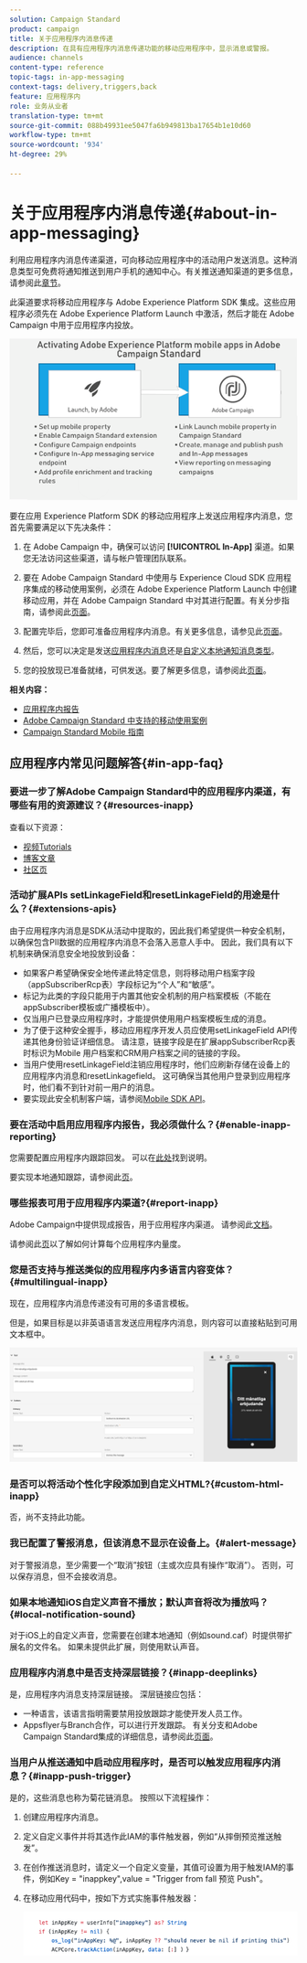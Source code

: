 ```yaml
---
solution: Campaign Standard
product: campaign
title: 关于应用程序内消息传递
description: 在具有应用程序内消息传递功能的移动应用程序中，显示消息或警报。
audience: channels
content-type: reference
topic-tags: in-app-messaging
context-tags: delivery,triggers,back
feature: 应用程序内
role: 业务从业者
translation-type: tm+mt
source-git-commit: 088b49931ee5047fa6b949813ba17654b1e10d60
workflow-type: tm+mt
source-wordcount: '934'
ht-degree: 29%

---
```



# 关于应用程序内消息传递{#about-in-app-messaging}

利用应用程序内消息传递渠道，可向移动应用程序中的活动用户发送消息。这种消息类型可免费将通知推送到用户手机的通知中心。有关推送通知渠道的更多信息，请参阅此[章节](../../channels/using/about-push-notifications.md)。

此渠道要求将移动应用程序与 Adobe Experience Platform SDK 集成。这些应用程序必须先在 Adobe Experience Platform Launch 中激活，然后才能在 Adobe Campaign 中用于应用程序内投放。

![](assets/launch_campaign.png)

要在应用 Experience Platform SDK 的移动应用程序上发送应用程序内消息，您首先需要满足以下先决条件：

1. 在 Adobe Campaign 中，确保可以访问 **[!UICONTROL In-App]** 渠道。如果您无法访问这些渠道，请与帐户管理团队联系。

1. 要在 Adobe Campaign Standard 中使用与 Experience Cloud SDK 应用程序集成的移动使用案例，必须在 Adobe Experience Platform Launch 中创建移动应用，并在 Adobe Campaign Standard 中对其进行配置。有关分步指南，请参阅此[页面](https://helpx.adobe.com/cn/campaign/kb/configuring-app-sdk.html)。

1. 配置完毕后，您即可准备应用程序内消息。有关更多信息，请参见此[页面](../../channels/using/preparing-and-sending-an-in-app-message.md#preparing-your-in-app-message)。

1. 然后，您可以决定是发送[应用程序内消息](../../channels/using/customizing-an-in-app-message.md)还是[自定义本地通知消息类型](../../channels/using/customizing-an-in-app-message.md#customizing-a-local-notification-message-type)。

1. 您的投放现已准备就绪，可供发送。要了解更多信息，请参阅此[页面](../../channels/using/preparing-and-sending-an-in-app-message.md#sending-your-in-app-message)。

**相关内容：**

* [应用程序内报告](../../reporting/using/in-app-report.md)
* [Adobe Campaign Standard 中支持的移动使用案例](https://helpx.adobe.com/cn/campaign/kb/configure-launch-rules-acs-use-cases.html)
* [Campaign Standard Mobile 指南](https://helpx.adobe.com/cn/campaign/kb/acs-mobile.html)

## 应用程序内常见问题解答{#in-app-faq}

### 要进一步了解Adobe Campaign Standard中的应用程序内渠道，有哪些有用的资源建议？{#resources-inapp}

查看以下资源：

* [视频Tutorials](https://docs.adobe.com/content/help/en/campaign-standard-learn/tutorials/communication-channels/mobile/in-app/in-app-message-overview.html)
* [博客文章](https://theblog.adobe.com/get-more-out-of-the-new-in-app-message-channel-from-adobe-campaign/)
* [社区页](https://experienceleaguecommunities.adobe.com/t5/adobe-campaign-standard/ct-p/adobe-campaign-standard-community)

### 活动扩展APIs setLinkageField和resetLinkageField的用途是什么？{#extensions-apis}

由于应用程序内消息是SDK从活动中提取的，因此我们希望提供一种安全机制，以确保包含PII数据的应用程序内消息不会落入恶意人手中。 因此，我们具有以下机制来确保消息安全地投放到设备：

* 如果客户希望确保安全地传递此特定信息，则将移动用户档案字段（appSubscriberRcp表）字段标记为“个人”和“敏感”。
* 标记为此类的字段只能用于内置其他安全机制的用户档案模板（不能在appSubscriber模板或广播模板中）。
* 仅当用户已登录应用程序时，才能提供使用用户档案模板生成的消息。
* 为了便于这种安全握手，移动应用程序开发人员应使用setLinkageField API传递其他身份验证详细信息。 请注意，链接字段是在扩展appSubscriberRcp表时标识为Mobile 用户档案和CRM用户档案之间的链接的字段。
* 当用户使用resetLinkageField注销应用程序时，他们应刷新存储在设备上的应用程序内消息和resetLinkagefield。 这可确保当其他用户登录到应用程序时，他们看不到针对前一用户的消息。
* 要实现此安全机制客户端，请参阅[Mobile SDK API](Https://aep-sdks.gitbook.io/docs/using-mobile-extensions/adobe-campaign-standard/adobe-campaign-standard-api-reference)。

### 要在活动中启用应用程序内报告，我必须做什么？{#enable-inapp-reporting}

您需要配置应用程序内跟踪回发。 可以在[此处](https://helpx.adobe.com/campaign/kb/config-app-in-launch.html#InApptrackingpostback)找到说明。

要实现本地通知跟踪，请参阅此[页](../../administration/using/local-tracking.md)。

### 哪些报表可用于应用程序内渠道?{#report-inapp}

Adobe Campaign中提供现成报告，用于应用程序内渠道。 请参阅此[文档](../../reporting/using/in-app-report.md)。

请参阅此[页](../../reporting/using/indicator-calculation.md#in-app-delivery)以了解如何计算每个应用程序内量度。

### 您是否支持与推送类似的应用程序内多语言内容变体？{#multilingual-inapp}

现在，应用程序内消息传递没有可用的多语言模板。

但是，如果目标是以非英语语言发送应用程序内消息，则内容可以直接粘贴到可用文本框中。

![](assets/faq_inapp.png)

### 是否可以将活动个性化字段添加到自定义HTML?{#custom-html-inapp}

否，尚不支持此功能。

### 我已配置了警报消息，但该消息不显示在设备上。{#alert-message}

对于警报消息，至少需要一个“取消”按钮（主或次应具有操作“取消”）。 否则，可以保存消息，但不会接收消息。

### 如果本地通知iOS自定义声音不播放；默认声音将改为播放吗？{#local-notification-sound}

对于iOS上的自定义声音，您需要在创建本地通知（例如sound.caf）时提供带扩展名的文件名。 如果未提供此扩展，则使用默认声音。

### 应用程序内消息中是否支持深层链接？{#inapp-deeplinks}

是，应用程序内消息支持深层链接。 深层链接应包括：

* 一种语言，该语言指明需要禁用投放跟踪才能使开发人员工作。
* Appsflyer与Branch合作，可以进行开发跟踪。 有关分支和Adobe Campaign Standard集成的详细信息，请参阅此[页面](https://help.branch.io/using-branch/docs/adobe-campaign-standard-1)。

### 当用户从推送通知中启动应用程序时，是否可以触发应用程序内消息？{#inapp-push-trigger}

是的，这些消息也称为菊花链消息。 按照以下流程操作：

1. 创建应用程序内消息。

1. 定义自定义事件并将其选作此IAM的事件触发器，例如“从摔倒预览推送触发”。

1. 在创作推送消息时，请定义一个自定义变量，其值可设置为用于触发IAM的事件，例如Key = &quot;inappkey&quot;,value = &quot;Trigger from fall 预览 Push&quot;。

1. 在移动应用代码中，按如下方式实施事件触发器：

   ![](assets/faq_inapp_2.png)
